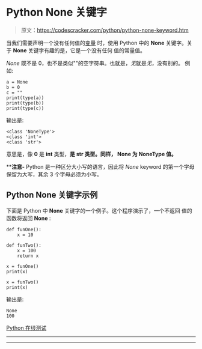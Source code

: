 # Python None 关键字

> 原文：<https://codescracker.com/python/python-none-keyword.htm>

当我们需要声明一个没有任何值的[变量](/python/python-variables.htm) 时，使用 Python 中的 **None** 关键字。关于 **None** 关键字有趣的是，它是一个没有任何 值的常量值。

*None* 既不是 0，也不是类似""的空字符串。也就是，*无*就是*无*，没有别的。 例如:

```
a = None
b = 0
c = ""
print(type(a))
print(type(b))
print(type(c))
```

输出是:

```
<class 'NoneType'>
<class 'int'>
<class 'str'>
```

意思是，像 **0** 是 **int** 类型，**是 **str** 类型。同样， **None** 为 **NoneType** 值。**

 ****注意-** Python 是一种区分大小写的语言，因此将 *None* keyword 的第一个字母保留为大写，其余 3 个字母必须为小写。

## Python None 关键字示例

下面是 Python 中 **None** 关键字的一个例子。这个程序演示了，一个不返回 值的函数将返回 **None** :

```
def funOne():
    x = 10

def funTwo():
    x = 100
    return x

x = funOne()
print(x)

x = funTwo()
print(x)
```

输出是:

```
None
100
```

[Python 在线测试](/exam/showtest.php?subid=10)

* * *

* * ***